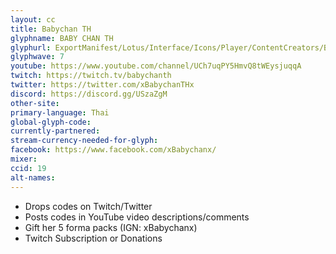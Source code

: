 ```yaml
---
layout: cc
title: Babychan TH
glyphname: BABY CHAN TH
glyphurl: ExportManifest/Lotus/Interface/Icons/Player/ContentCreators/BabychanTH.png
glyphwave: 7
youtube: https://www.youtube.com/channel/UCh7uqPY5HmvQ8tWEysjuqqA
twitch: https://twitch.tv/babychanth
twitter: https://twitter.com/xBabychanTHx
discord: https://discord.gg/USzaZgM
other-site:
primary-language: Thai
global-glyph-code:
currently-partnered:
stream-currency-needed-for-glyph:
facebook: https://www.facebook.com/xBabychanx/
mixer:
ccid: 19
alt-names:
---
```

* Drops codes on Twitch/Twitter
* Posts codes in YouTube video descriptions/comments
* Gift her 5 forma packs (IGN: xBabychanx)
* Twitch Subscription or Donations
